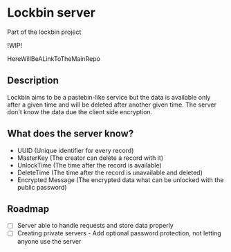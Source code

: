 # Lockbin server
Part of the lockbin project

!WIP!

HereWillBeALinkToTheMainRepo

## Description
Lockbin aims to be a pastebin-like service but the data is available only after a given time and will be deleted after another given time.
The server don't know the data due the client side encryption.

## What does the server know?
- UUID (Unique identifier for every record)
- MasterKey  (The creator can delete a record with it)
- UnlockTime (The time after the record is available)
- DeleteTime (The time after the record is unavailable and deleted)
- Encrypted Message (The encrypted data what can be unlocked with the public password)

## Roadmap
- [ ] Server able to handle requests and store data properly
- [ ] Creating private servers - Add optional password protection, not letting anyone use the server
